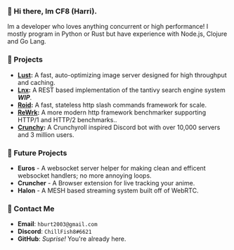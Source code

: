 ### 👋 Hi there, Im CF8 (Harri).
Im a developer who loves anything concurrent or high performance! I mostly program in Python or Rust but have experience with Node.js, Clojure and Go Lang.

### 🚀 Projects

- **[Lust](https://github.com/ChillFish8/lust):** A fast, auto-optimizing image server designed for high throughput and caching.
- **[Lnx](https://github.com/lnx-search/lnx):** A REST based implementation of the tantivy search engine system **_WIP_**.
- **[Roid](https://github.com/ChillFish8/roid):** A fast, stateless http slash commands framework for scale.
- **[ReWrk](https://github.com/ChillFish8/ReWrk):** A more modern http framework benchmarker supporting HTTP/1 and HTTP/2 benchmarks..
- **[Crunchy](https://github.com/ChillFish8/Crunchy):** A Crunchyroll inspired Discord bot with over 10,000 servers and 3 million users.

### 🌠 Future Projects
- **Euros** - A websocket server helper for making clean and efficent websocket handlers; no more annoying loops.
- **Cruncher** - A Browser extension for live tracking your anime.
- **Halon** - A MESH based streaming system built off of WebRTC.

### 📧 Contact Me
- **Email**: `hburt2003@gmail.com`
- **Discord**: `ChillFish8#6621`
- **GitHub**: *Suprise!* You're already here.
